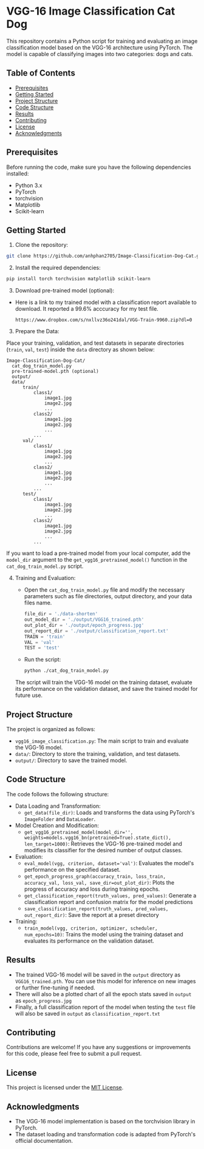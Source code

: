 # VGG-16 Image Classification Cat Dog

This repository contains a Python script for training and evaluating an image classification model based on the VGG-16 architecture using PyTorch. The model is capable of classifying images into two categories: dogs and cats.

## Table of Contents

- [Prerequisites](#prerequisites)
- [Getting Started](#getting-started)
- [Project Structure](#project-structure)
- [Code Structure](#code-structure)
- [Results](#results)
- [Contributing](#contributing)
- [License](#license)
- [Acknowledgments](#acknowledgments)

## Prerequisites

Before running the code, make sure you have the following dependencies installed:

- Python 3.x
- PyTorch
- torchvision
- Matplotlib
- Scikit-learn

## Getting Started

1. Clone the repository:

```bash
git clone https://github.com/anhphan2705/Image-Classification-Dog-Cat.git
```

2. Install the required dependencies:

```bash
pip install torch torchvision matplotlib scikit-learn
```

3. Download pre-trained model (optional):

- Here is a link to my trained model with a classification report available to download. It reported a 99.6% acccuracy for my test file.

  ```
  https://www.dropbox.com/s/nxllvz36o241dal/VGG-Train-9960.zip?dl=0
  ```

3. Prepare the Data:

Place your training, validation, and test datasets in separate directories (`train`, `val`, `test`) inside the `data` directory as shown below:

```
Image-Classification-Dog-Cat/
  cat_dog_train_model.py
  pre-trained-model.pth (optional)
  output/
  data/
      train/
          class1/
              image1.jpg
              image2.jpg
              ...
          class2/
              image1.jpg
              image2.jpg
              ...
          ...
      val/
          class1/
              image1.jpg
              image2.jpg
              ...
          class2/
              image1.jpg
              image2.jpg
              ...
          ...
      test/
          class1/
              image1.jpg
              image2.jpg
              ...
          class2/
              image1.jpg
              image2.jpg
              ...
          ...
```

If you want to load a pre-trained model from your local computer, add the `model_dir` argument to the `get_vgg16_pretrained_model()` function in the `cat_dog_train_model.py` script.

4. Training and Evaluation:

   - Open the `cat_dog_train_model.py` file and modify the necessary parameters such as file directories, output directory, and your data files name.

     ```python
     file_dir = './data-shorten'
     out_model_dir = './output/VGG16_trained.pth'
     out_plot_dir = './output/epoch_progress.jpg'
     out_report_dir = './output/classification_report.txt'
     TRAIN = 'train' 
     VAL = 'val'
     TEST = 'test'
     ```
   - Run the script:

     ```bash
     python ./cat_dog_train_model.py
     ```

   The script will train the VGG-16 model on the training dataset, evaluate its performance on the validation dataset, and save the trained model for future use.

## Project Structure

The project is organized as follows:

- `vgg16_image_classification.py`: The main script to train and evaluate the VGG-16 model.
- `data/`: Directory to store the training, validation, and test datasets.
- `output/`: Directory to save the trained model.

## Code Structure

The code follows the following structure:

- Data Loading and Transformation:
  - `get_data(file_dir)`: Loads and transforms the data using PyTorch's `ImageFolder` and `DataLoader`.
- Model Creation and Modification:
  - `get_vgg16_pretrained_model(model_dir='', weights=models.vgg16_bn(pretrained=True).state_dict(), len_target=1000)`: Retrieves the VGG-16 pre-trained model and modifies its classifier for the desired number of output classes.
- Evaluation:
  - `eval_model(vgg, criterion, dataset='val')`: Evaluates the model's performance on the specified dataset.
  - `get_epoch_progress_graph(accuracy_train, loss_train, accuracy_val, loss_val, save_dir=out_plot_dir)`: Plots the progress of accuracy and loss during training epochs.
  - `get_classification_report(truth_values, pred_values)`: Generate a classification report and confusion matrix for the model predictions
  - `save_classification_report(truth_values, pred_values, out_report_dir)`: Save the report at a preset directory
- Training:
  - `train_model(vgg, criterion, optimizer, scheduler, num_epochs=10)`: Trains the model using the training dataset and evaluates its performance on the validation dataset.

## Results

- The trained VGG-16 model will be saved in the `output` directory as `VGG16_trained.pth`. You can use this model for inference on new images or further fine-tuning if needed.
- There will also be a plotted chart of all the epoch stats saved in `output` as `epoch_progress.jpg`
- Finally, a full classification report of the model when testing the `test` file will also be saved in `output` as `classification_report.txt`

## Contributing

Contributions are welcome! If you have any suggestions or improvements for this code, please feel free to submit a pull request.

## License

This project is licensed under the [MIT License](LICENSE).

## Acknowledgments

- The VGG-16 model implementation is based on the torchvision library in PyTorch.
- The dataset loading and transformation code is adapted from PyTorch's official documentation.